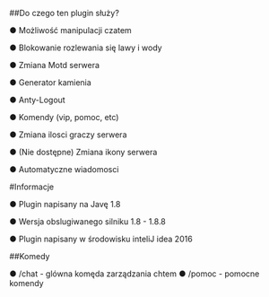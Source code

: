 ##Do czego ten plugin służy?

● Możliwość manipulacji czatem

● Blokowanie rozlewania się lawy i wody

● Zmiana Motd serwera

● Generator kamienia

● Anty-Logout

● Komendy (vip, pomoc, etc)

● Zmiana ilosci graczy serwera

● (Nie dostępne) Zmiana ikony serwera

● Automatyczne wiadomosci

#Informacje

● Plugin napisany na Javę 1.8

● Wersja obslugiwanego silniku 1.8 - 1.8.8

● Plugin napisany w środowisku inteliJ idea 2016

##Komedy

● /chat - glówna komęda zarządzania chtem
● /pomoc - pomocne komendy
